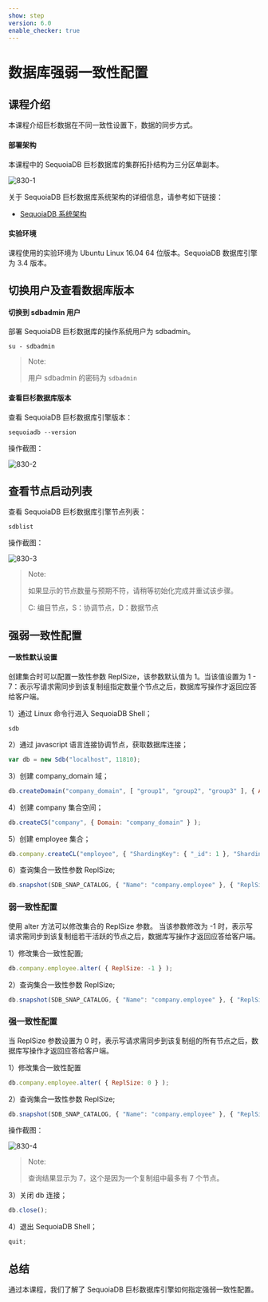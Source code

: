 ```yaml
---
show: step
version: 6.0
enable_checker: true
---
```


# 数据库强弱一致性配置

## 课程介绍

本课程介绍巨杉数据在不同一致性设置下，数据的同步方式。

#### 部署架构

本课程中的 SequoiaDB 巨杉数据库的集群拓扑结构为三分区单副本。

![830-1](https://doc.shiyanlou.com/courses/1544/1207281/edad10d1fca39ab74e2d0a1c01d34154)

关于 SequoiaDB 巨杉数据库系统架构的详细信息，请参考如下链接：

* [SequoiaDB 系统架构](http://doc.sequoiadb.com/cn/sequoiadb-cat_id-1519649201-edition_id-0)

#### 实验环境

课程使用的实验环境为 Ubuntu Linux 16.04 64 位版本。SequoiaDB 数据库引擎为 3.4 版本。

## 切换用户及查看数据库版本

#### 切换到 sdbadmin 用户

部署 SequoiaDB 巨杉数据库的操作系统用户为 sdbadmin。

```shell
su - sdbadmin
```

>Note:
>
>用户 sdbadmin 的密码为 `sdbadmin`

#### 查看巨杉数据库版本

查看 SequoiaDB 巨杉数据库引擎版本：

```shell
sequoiadb --version
```

操作截图：

![830-2](https://doc.shiyanlou.com/courses/1538/1207281/6cccf5951f048e01b4789f3c08483bb0-0)

## 查看节点启动列表

查看 SequoiaDB 巨杉数据库引擎节点列表：

```shell
sdblist
```

操作截图：

![830-3](https://doc.shiyanlou.com/courses/1538/1207281/810c1187bb311b8a506bdb6731e1f73f-0)

>Note:
>
>如果显示的节点数量与预期不符，请稍等初始化完成并重试该步骤。
> 
>C: 编目节点，S：协调节点，D：数据节点

## 强弱一致性配置

#### 一致性默认设置

创建集合时可以配置一致性参数 ReplSize，该参数默认值为 1。当该值设置为 1 - 7：表示写请求需同步到该复制组指定数量个节点之后，数据库写操作才返回应答给客户端。

1）通过 Linux 命令行进入 SequoiaDB Shell；

```shell
sdb
```

2）通过 javascript 语言连接协调节点，获取数据库连接；

```javascript
var db = new Sdb("localhost", 11810);
```

3）创建 company_domain 域；

```javascript
db.createDomain("company_domain", [ "group1", "group2", "group3" ], { AutoSplit: true } );
```

4）创建 company 集合空间；

```javascript
db.createCS("company", { Domain: "company_domain" } );
```

5）创建 employee 集合；

```javascript
db.company.createCL("employee", { "ShardingKey": { "_id": 1 }, "ShardingType": "hash", "Compressed": true, "CompressionType": "lzw", "ReplSize": 1, "AutoSplit": true, "EnsureShardingIndex": false } );
```

6）查询集合一致性参数 ReplSize;

```javascript
db.snapshot(SDB_SNAP_CATALOG, { "Name": "company.employee" }, { "ReplSize": "" } );
```

### 弱一致性配置

使用 alter 方法可以修改集合的 ReplSize 参数。
当该参数修改为 -1 时，表示写请求需同步到该复制组若干活跃的节点之后，数据库写操作才返回应答给客户端。

1）修改集合一致性配置;

```javascript
db.company.employee.alter( { ReplSize: -1 } );
```

2）查询集合一致性参数 ReplSize;

```javascript
db.snapshot(SDB_SNAP_CATALOG, { "Name": "company.employee" }, { "ReplSize": "" } );
```

### 强一致性配置

当 ReplSize 参数设置为 0 时，表示写请求需同步到该复制组的所有节点之后，数据库写操作才返回应答给客户端。

1）修改集合一致性配置

```javascript
db.company.employee.alter( { ReplSize: 0 } );
```

2）查询集合一致性参数 ReplSize;

```javascript
db.snapshot(SDB_SNAP_CATALOG, { "Name": "company.employee" }, { "ReplSize": ""} );
```

操作截图：

![830-4](https://doc.shiyanlou.com/courses/1480/1207281/edd22ca6711c7ba22633ebea2393c87d-0)

>Note:
>
> 查询结果显示为 7，这个是因为一个复制组中最多有 7 个节点。

3）关闭 db 连接；
```javascript
db.close();
```

4）退出 SequoiaDB Shell；
```javascript
quit;
```




## 总结

通过本课程，我们了解了 SequoiaDB 巨杉数据库引擎如何指定强弱一致性配置。
